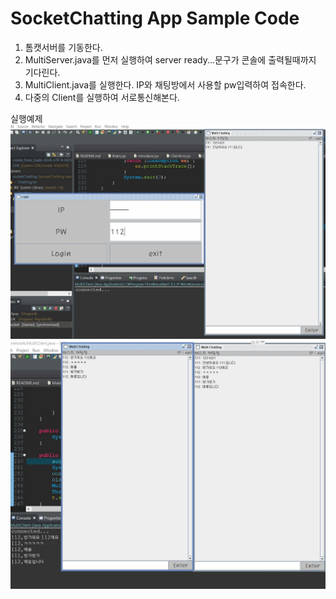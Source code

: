 # SocketChatting App Sample Code

1. 톰캣서버를 기동한다.
2. MultiServer.java를 먼저 실행하여 server ready...문구가 콘솔에 출력될때까지 기다린다.
3. MultiClient.java를 실행한다. IP와 채팅방에서 사용할 pw입력하여 접속한다.
4. 다중의 Client를 실행하여 서로통신해본다.

실행예제
![ex_screenshot](./TestCase.JPG)
![ex_screenshot](./TestCase2.JPG)
